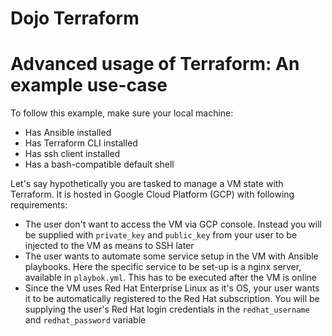 # Dojo Terraform

# Advanced usage of Terraform: An example use-case

To follow this example, make sure your local machine:
 - Has Ansible installed
 - Has Terraform CLI installed
 - Has ssh client installed
 - Has a bash-compatible default shell

Let's say hypothetically you are tasked to manage a VM state with Terraform.
It is hosted in Google Cloud Platform (GCP) with following requirements:

 - The user don't want to access the VM via GCP console. Instead you will be supplied with `private_key` and `public_key` from your user to be injected to the VM as means to SSH later
 - The user wants to automate some service setup in the VM with Ansible playbooks. Here the specific service to be set-up is a nginx server, available in `playbok.yml`. This has to be executed after the VM is online
 - Since the VM uses Red Hat Enterprise Linux as it's OS, your user wants it to be automatically registered to the Red Hat subscription. You will be supplying the user's Red Hat login credentials in the `redhat_username` and `redhat_password` variable
